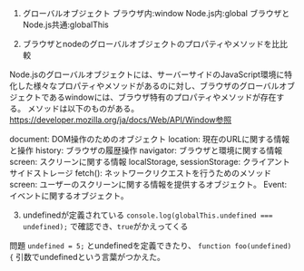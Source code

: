 1. グローバルオブジェクト
ブラウザ内:window
Node.js内:global
ブラウザとNode.js共通:globalThis

2. ブラウザとnodeのグローバルオブジェクトのプロパティやメソッドを比比較

Node.jsのグローバルオブジェクトには、サーバーサイドのJavaScript環境に特化した様々なプロパティやメソッドがあるのに対し、ブラウザのグローバルオブジェクトであるwindowには、ブラウザ特有のプロパティやメソッドが存在する。
メソッドは以下のものがある。https://developer.mozilla.org/ja/docs/Web/API/Window参照

document: DOM操作のためのオブジェクト
location: 現在のURLに関する情報と操作
history: ブラウザの履歴操作
navigator: ブラウザと環境に関する情報
screen: スクリーンに関する情報
localStorage, sessionStorage: クライアントサイドストレージ
fetch(): ネットワークリクエストを行うためのメソッド
screen: ユーザーのスクリーンに関する情報を提供するオブジェクト。
Event: イベントに関するオブジェクト。

3. undefinedが定義されている
`console.log(globalThis.undefined === undefined);`
で確認でき、`true`がかえってくる 

問題
`undefined = 5;`
とundefinedを定義できたり、
`function foo(undefined) {`
引数でundefinedという言葉がつかえた。
